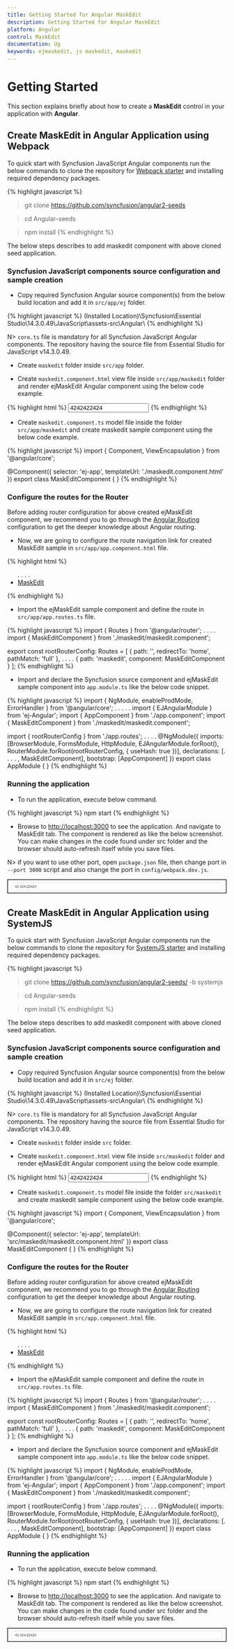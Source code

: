 ```yaml
---
title: Getting Started for Angular MaskEdit
description: Getting Started for Angular MaskEdit
platform: Angular
control: MaskEdit
documentation: Ug
keywords: ejmaskedit, js maskedit, maskedit
---
```


# Getting Started

This section explains briefly about how to create a **MaskEdit** control in your application with **Angular**.

## Create MaskEdit in Angular Application using Webpack

To quick start with Syncfusion JavaScript Angular components run the below commands to clone the repository for [Webpack starter](https://github.com/syncfusion/angular2-seeds) and installing required dependency packages.

{% highlight javascript %}
 > git clone https://github.com/syncfusion/angular2-seeds

 > cd Angular-seeds

 > npm install
{% endhighlight %}

The below steps describes to add maskedit component with above cloned seed application.

### Syncfusion JavaScript components source configuration and sample creation

* Copy required Syncfusion Angular source component(s) from the below build location and add it in `src/app/ej` folder.

{% highlight javascript %}
(Installed Location)\Syncfusion\Essential Studio\14.3.0.49\JavaScript\assets-src\Angular\ 
{% endhighlight %}

N> `core.ts` file is mandatory for all Syncfusion JavaScript Angular components. The repository having the source file from Essential Studio for JavaScript v14.3.0.49.

* Create `maskedit` folder inside `src/app` folder.

* Create `maskedit.component.html` view file inside `src/app/maskedit` folder and render ejMaskEdit Angular component using the below code example. 

{% highlight html %}
    <input id="maskedit" ej-maskedit value="4242422424" inputMode="ej.InputMode.Text" maskFormat='99 999-99999' width="100%" />
{% endhighlight %}

* Create `maskedit.component.ts` model file inside the folder `src/app/maskedit` and create maskedit sample component using the below code example.

{% highlight javascript %}
import { Component, ViewEncapsulation } from '@angular/core';

@Component({
  selector: 'ej-app',
  templateUrl: './maskedit.component.html'
})
export class MaskEditComponent { }
{% endhighlight %}

### Configure the routes for the Router

Before adding router configuration for above created ejMaskEdit component, we recommend you to go through the [Angular Routing](https://angular.io/docs/ts/latest/guide/router.html) configuration to get the deeper knowledge about Angular routing. 

* Now, we are going to configure the route navigation link for created MaskEdit sample in `src/app/app.component.html` file.

{% highlight html %}
<div>
	<ul class="nav navbar-nav">
		. . . .
		<li><a data-toggle="collapse" data-target="#skeleton-navigation-navbar-collapse.in" href="#maskedit" [routerLink]="['/maskedit']">MaskEdit </a></li>
	</ul>
</div>
<main>
	<router-outlet></router-outlet>
</main>
{% endhighlight %}

* Import the ejMaskEdit sample component and define the route in `src/app/app.routes.ts` file.

{% highlight javascript %}
import { Routes } from '@angular/router';
. . . . 
import { MaskEditComponent } from './maskedit/maskedit.component';

export const rootRouterConfig: Routes = [
    { path: '', redirectTo: 'home', pathMatch: 'full' },
    . . . . 
    { path: 'maskedit', component: MaskEditComponent }
];
{% endhighlight %}

* Import and declare the Syncfusion source component and ejMaskEdit sample component into `app.module.ts` like the below code snippet.

{% highlight javascript %}
import { NgModule, enableProdMode, ErrorHandler } from '@angular/core';
. . . . . 
import { EJAngularModule } from 'ej-Angular';
import { AppComponent } from './app.component';
import { MaskEditComponent } from './maskedit/maskedit.component';

import { rootRouterConfig } from './app.routes';
. . . . 
@NgModule({
  imports: [BrowserModule, FormsModule, HttpModule, EJAngularModule.forRoot(), RouterModule.forRoot(rootRouterConfig, { useHash: true })],
  declarations: [. . . . , MaskEditComponent],
  bootstrap: [AppComponent]
})
export class AppModule { }
{% endhighlight %}

### Running the application

* To run the application, execute below command.

{% highlight javascript %}
npm start
{% endhighlight %}

* Browse to [http://localhost:3000](http://localhost:3000) to see the application. And navigate to MaskEdit tab. The component is rendered as like the below screenshot. You can make changes in the code found under src folder and the browser should auto-refresh itself while you save files. 

N> if you want to use other port, open `package.json` file, then change port in `--port 3000` script and also change the port in `config/webpack.dev.js`.

![](Getting-Started_images/Getting-Started_img1.jpeg)

## Create MaskEdit in Angular Application using SystemJS  

To quick start with Syncfusion JavaScript Angular components run the below commands to clone the repository for [SystemJS starter](https://github.com/syncfusion/angular2-seeds/tree/systemjs) and installing required dependency packages.

{% highlight javascript %}
 > git clone https://github.com/syncfusion/angular2-seeds/ -b systemjs

 > cd Angular-seeds

 > npm install
{% endhighlight %}

The below steps describes to add maskedit component with above cloned seed application.

### Syncfusion JavaScript components source configuration and sample creation

* Copy required Syncfusion Angular source component(s) from the below build location and add it in `src/ej` folder.

{% highlight javascript %}
(Installed Location)\Syncfusion\Essential Studio\14.3.0.49\JavaScript\assets-src\Angular\ 
{% endhighlight %}

N> `core.ts` file is mandatory for all Syncfusion JavaScript Angular components. The repository having the source file from Essential Studio for JavaScript v14.3.0.49.

* Create `maskedit` folder inside `src` folder.

* Create `maskedit.component.html` view file inside `src/maskedit` folder and render ejMaskEdit Angular component using the below code example. 

{% highlight html %}
     <input id="maskedit" ej-maskedit value="4242422424" inputMode="ej.InputMode.Text" maskFormat='99 999-99999' width="100%" />
{% endhighlight %}

* Create `maskedit.component.ts` model file inside the folder `src/maskedit` and create maskedit sample component using the below code example.

{% highlight javascript %}
import { Component, ViewEncapsulation } from '@angular/core';

@Component({
  selector: 'ej-app',
  templateUrl: 'src/maskedit/maskedit.component.html'
})
export class MaskEditComponent { }
{% endhighlight %}

### Configure the routes for the Router

Before adding router configuration for above created ejMaskEdit component, we recommend you to go through the [Angular Routing](https://angular.io/docs/ts/latest/guide/router.html) configuration to get the deeper knowledge about Angular routing. 

* Now, we are going to configure the route navigation link for created MaskEdit sample in `src/app.component.html` file.

{% highlight html %}
<div>
	<ul class="nav navbar-nav">
		. . . .
		<li><a data-toggle="collapse" data-target="#skeleton-navigation-navbar-collapse.in" href="#maskedit" [routerLink]="['/maskedit']">MaskEdit </a></li>
	</ul>
</div>
<main>
	<router-outlet></router-outlet>
</main>
{% endhighlight %}

* Import the ejMaskEdit sample component and define the route in `src/app.routes.ts` file.

{% highlight javascript %}
import { Routes } from '@angular/router';
. . . . 
import { MaskEditComponent } from './maskedit/maskedit.component';

export const rootRouterConfig: Routes = [
    { path: '', redirectTo: 'home', pathMatch: 'full' },
    . . . . 
    { path: 'maskedit', component: MaskEditComponent }
];
{% endhighlight %}

* Import and declare the Syncfusion source component and ejMaskEdit sample component into `app.module.ts` like the below code snippet.

{% highlight javascript %}
import { NgModule, enableProdMode, ErrorHandler } from '@angular/core';
. . . . . 
import { EJAngularModule } from 'ej-Angular';
import { AppComponent } from './app.component';
import { MaskEditComponent } from './maskedit/maskedit.component';

import { rootRouterConfig } from './app.routes';
. . . . 
@NgModule({
  imports: [BrowserModule, FormsModule, HttpModule, EJAngularModule.forRoot(), RouterModule.forRoot(rootRouterConfig, { useHash: true })],
  declarations: [. . . . , MaskEditComponent],
  bootstrap: [AppComponent]
})
export class AppModule { }
{% endhighlight %}

### Running the application

* To run the application, execute below command.

{% highlight javascript %}
npm start
{% endhighlight %}

* Browse to [http://localhost:3000](http://localhost:3000) to see the application. And navigate to MaskEdit tab. The component is rendered as like the below screenshot. You can make changes in the code found under src folder and the browser should auto-refresh itself while you save files. 

![](Getting-Started_images/Getting-Started_img1.jpeg)

